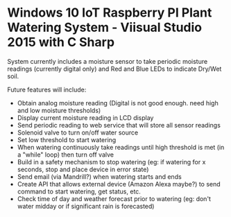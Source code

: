 # Windows 10 IoT Raspberry PI Plant Watering System - Viisual Studio 2015 with C Sharp

System currently includes a moisture sensor to take periodic moisture readings (currently digital only) and Red and Blue LEDs to indicate Dry/Wet soil.

Future features will include:
- Obtain analog moisture reading (Digital is not good enough. need high and low moisture thresholds)
- Display current moisture reading in LCD display
- Send periodic reading to web service that will store all sensor readings
- Solenoid valve to turn on/off water source
- Set low threshold to start watering
- When watering continuously take readings until high threshold is met (in a "while" loop) then turn off valve
- Build in a safety mechanism to stop watering (eg: if watering for x seconds, stop and place device in error state)
- Send email (via Mandrill?) when watering starts and ends
- Create API that allows external device (Amazon Alexa maybe?) to send command to start watering, get status, etc.
- Check time of day and weather forecast prior to watering (eg: don't water midday or if significant rain is forecasted)
